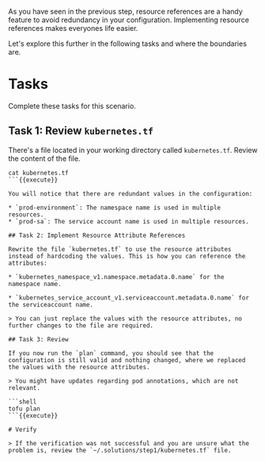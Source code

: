 As you have seen in the previous step, resource references are a handy feature to avoid redundancy in your configuration. Implementing resource references makes everyones life easier.

Let's explore this further in the following tasks and where the boundaries are.

# Tasks

Complete these tasks for this scenario. 

## Task 1: Review `kubernetes.tf`

There's a file located in your working directory called `kubernetes.tf`. Review the content of the file. 

```shell
cat kubernetes.tf
```{{execute}}

You will notice that there are redundant values in the configuration:

* `prod-environment`: The namespace name is used in multiple resources.
* `prod-sa`: The service account name is used in multiple resources.

## Task 2: Implement Resource Attribute References

Rewrite the file `kubernetes.tf` to use the resource attributes instead of hardcoding the values. This is how you can reference the attributes:

* `kubernetes_namespace_v1.namespace.metadata.0.name` for the namespace name.

* `kubernetes_service_account_v1.serviceaccount.metadata.0.name` for the serviceaccount name.

> You can just replace the values with the resource attributes, no further changes to the file are required.

## Task 3: Review

If you now run the `plan` command, you should see that the configuration is still valid and nothing changed, where we replaced the values with the resource attributes.

> You might have updates regarding pod annotations, which are not relevant.

```shell
tofu plan
```{{execute}}

# Verify

> If the verification was not successful and you are unsure what the problem is, review the `~/.solutions/step1/kubernetes.tf` file.


